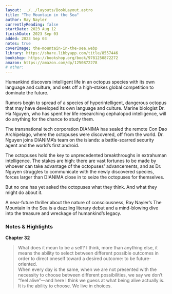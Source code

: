 ```yaml
---
layout: ../../layouts/BookLayout.astro
title: "The Mountain in the Sea"
author: Ray Nayler
currentlyReading: false
startDate: 2023 Aug 12
finishDate: 2023 Sep 03
added: 2023 Sep 03
notes: true
coverImage: the-mountain-in-the-sea.webp
library: https://share.libbyapp.com/title/8557446
bookshop: https://bookshop.org/book/9781250872272
amazon: https://amazon.com/dp/1250872278
# other: 
---
```


Humankind discovers intelligent life in an octopus species with its own language and culture, and sets off a high-stakes global competition to dominate the future.

Rumors begin to spread of a species of hyperintelligent, dangerous octopus that may have developed its own language and culture. Marine biologist Dr. Ha Nguyen, who has spent her life researching cephalopod intelligence, will do anything for the chance to study them.

The transnational tech corporation DIANIMA has sealed the remote Con Dao Archipelago, where the octopuses were discovered, off from the world. Dr. Nguyen joins DIANIMA’s team on the islands: a battle-scarred security agent and the world’s first android.

The octopuses hold the key to unprecedented breakthroughs in extrahuman intelligence. The stakes are high: there are vast fortunes to be made by whoever can take advantage of the octopuses' advancements, and as Dr. Nguyen struggles to communicate with the newly discovered species, forces larger than DIANIMA close in to seize the octopuses for themselves.

But no one has yet asked the octopuses what they think. And what they might do about it.

A near-future thriller about the nature of consciousness, Ray Nayler’s The Mountain in the Sea is a dazzling literary debut and a mind-blowing dive into the treasure and wreckage of humankind’s legacy.

### Notes & Highlights
**Chapter 32**  
> What does it mean to be a self? I think, more than anything else, it means the ability to select between different possible outcomes in order to direct oneself toward a desired outcome: to be future-oriented.  
> When every day is the same, when we are not presented with the necessity to choose between different possibilities, we say we don’t “feel alive”—and here I think we guess at what being alive actually is. It is the ability to choose. We live in choices.  
